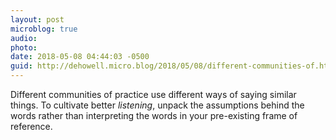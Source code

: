 ```yaml
---
layout: post
microblog: true
audio: 
photo: 
date: 2018-05-08 04:44:03 -0500
guid: http://dehowell.micro.blog/2018/05/08/different-communities-of.html
---
```

Different communities of practice use different ways of saying similar things. To cultivate better _listening_, unpack the assumptions behind the words rather than interpreting the words in your pre-existing frame of reference.
